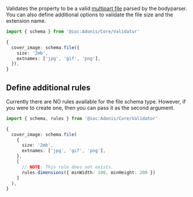 Validates the property to be a valid [multipart file](../../../guides/http/file-uploads.md#retrieving-uploaded-files) parsed by the bodyparser. You can also define additional options to validate the file size and the extension name.

```ts
import { schema } from '@ioc:Adonis/Core/Validator'

{
  cover_image: schema.file({
    size: '2mb',
    extnames: ['jpg', 'gif', 'png'],
  }),
}
```

## Define additional rules
Currently there are NO rules available for the file schema type. However, if you were to create one, then you can pass it as the second argument.

```ts
import { schema, rules } from '@ioc:Adonis/Core/Validator'

{
  cover_image: schema.file(
    {
      size: '2mb',
      extnames: ['jpg', 'gif', 'png'],
    },
    [
      // NOTE: This rule does not exists.
      rules.dimensions({ minWidth: 100, minHeight: 200 })
    ]
  ),
}
```
